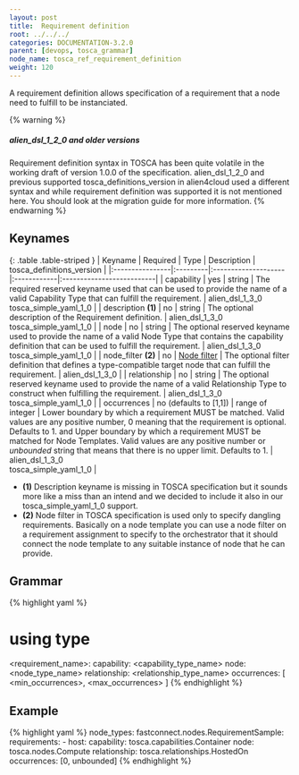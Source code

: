```yaml
---
layout: post
title:  Requirement definition
root: ../../../
categories: DOCUMENTATION-3.2.0
parent: [devops, tosca_grammar]
node_name: tosca_ref_requirement_definition
weight: 120
---
```


A requirement definition allows specification of a requirement that a node need to fulfill to be instanciated.

{% warning %}
<h5>alien_dsl_1_2_0 and older versions</h5>
Requirement definition syntax in TOSCA has been quite volatile in the working draft of version 1.0.0 of the specification. alien_dsl_1_2_0 and previous supported tosca_definitions_version in alien4cloud used a different syntax and while requirement definition was supported it is not mentioned here. You should look at the migration guide for more information.
{% endwarning %}

## Keynames

{: .table .table-striped }
| Keyname         | Required | Type                | Description | tosca_definitions_version |
|:----------------|:---------|:--------------------|:------------|:--------------------------|
| capability | yes | string | The required reserved keyname used that can be used to provide the name of a valid Capability Type  that can fulfill the requirement. | alien_dsl_1_3_0<br> tosca_simple_yaml_1_0 |
| description __(1)__ | no | string | The optional description of the Requirement definition. | alien_dsl_1_3_0<br> tosca_simple_yaml_1_0 |
| node | no | string | The optional reserved keyname used to provide the name of a valid Node Type that contains the capability definition that can be used to fulfill the requirement. | alien_dsl_1_3_0<br> tosca_simple_yaml_1_0 |
| node_filter __(2)__ | no | [Node filter](#/documentation/3.0.0/devops_guide/tosca_grammar/tosca_ref_node_filter.html) | The optional filter definition that defines a type-compatible target node that can fulfill the requirement. | alien_dsl_1_3_0 |
| relationship | no | string | The optional reserved keyname used to provide the name of a valid Relationship Type to construct when fulfilling the requirement. | alien_dsl_1_3_0<br> tosca_simple_yaml_1_0 |
| occurrences | no (defaults to [1,1]) | range of integer | Lower boundary by which a requirement MUST be matched. Valid values are any positive number, 0 meaning that the requirement is optional. Defaults to 1. and Upper boundary by which a requirement MUST be matched for Node Templates. Valid values are any positive number or _unbounded_ string that means that there is no upper limit. Defaults to 1. | alien_dsl_1_3_0<br> tosca_simple_yaml_1_0 |

* __(1)__ Description keyname is missing in TOSCA specification but it sounds more like a miss than an intend and we decided to include it also in our tosca_simple_yaml_1_0 support.
* __(2)__ Node filter in TOSCA specification is used only to specify dangling requirements. Basically on a node template you can use a node filter on a requirement assignment to specify to the orchestrator that it should connect the node template to any suitable instance of node that he can provide.

## Grammar

{% highlight yaml %}
# using type
<requirement_name>:
  capability: <capability_type_name>
  node: <node_type_name>
  relationship: <relationship_type_name>
  occurrences: [ <min_occurrences>, <max_occurrences> ]
{% endhighlight %}

## Example

{% highlight yaml %}
node_types:
  fastconnect.nodes.RequirementSample:
    requirements:
      - host:
          capability: tosca.capabilities.Container
          node: tosca.nodes.Compute
          relationship: tosca.relationships.HostedOn
          occurrences: [0, unbounded]
{% endhighlight %}
